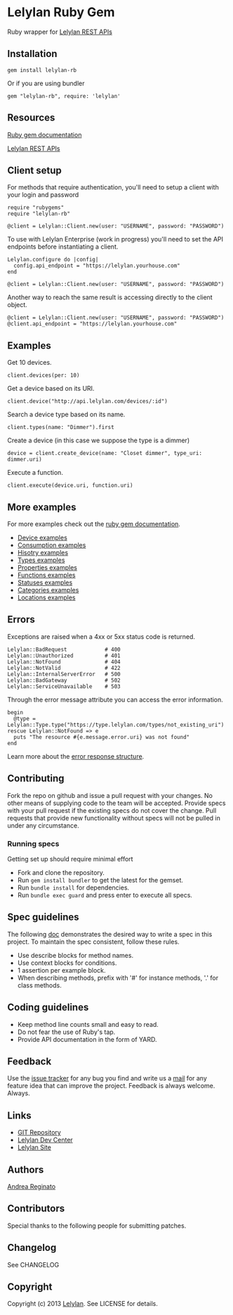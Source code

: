 # Lelylan Ruby Gem

Ruby wrapper for [Lelylan REST APIs](http://dev.lelylan.com)


## Installation

    gem install lelylan-rb

Or if you are using bundler 

    gem "lelylan-rb", require: 'lelylan'


## Resources

[Ruby gem documentation](http://rdoc.info/gems/lelylan-rb)

[Lelylan REST APIs](http://dev.lelylan.com)


## Client setup

For methods that require authentication, you'll need to setup a client with your login and password

    require "rubygems"
    require "lelylan-rb"

    @client = Lelylan::Client.new(user: "USERNAME", password: "PASSWORD")

To use with Lelylan Enterprise (work in progress) you'll need to set the API endpoints before instantiating a client.

    Lelylan.configure do |config|
      config.api_endpoint = "https://lelylan.yourhouse.com"
    end

    @client = Lelylan::Client.new(user: "USERNAME", password: "PASSWORD")

Another way to reach the same result is accessing directly to the client object.

    @client = Lelylan::Client.new(user: "USERNAME", password: "PASSWORD")
    @client.api_endpoint = "https://lelylan.yourhouse.com"

## Examples

Get 10 devices.

    client.devices(per: 10)

Get a device based on its URI.

    client.device("http://api.lelylan.com/devices/:id")

Search a device type based on its name.

    client.types(name: "Dimmer").first

Create a device (in this case we suppose the type is a dimmer)

    device = client.create_device(name: "Closet dimmer", type_uri: dimmer.uri)

Execute a function.

    client.execute(device.uri, function.uri)


## More examples

For more examples check out the [ruby gem documentation](http://rdoc.info/gems/lelylan-rb).

* [Device examples](docs/Lelylan/Client/Devices)
* [Consumption examples](docs/Lelylan/Client/Consumptions)
* [Hisotry examples](docs/Lelylan/Client/Histories)
* [Types examples](docs/Lelylan/Client/Types)
* [Properties examples](docs/Lelylan/Client/Properties)
* [Functions examples](docs/Lelylan/Client/Functions)
* [Statuses examples](docs/Lelylan/Client/Statuses)
* [Categories examples](docs/Lelylan/Client/Categories)
* [Locations examples](docs/Lelylan/Client/Locations)




## Errors

Exceptions are raised when a 4xx or 5xx status code is returned.

    Lelylan::BadRequest            # 400
    Lelylan::Unauthorized          # 401
    Lelylan::NotFound              # 404
    Lelylan::NotValid              # 422
    Lelylan::InternalServerError   # 500
    Lelylan::BadGateway            # 502
    Lelylan::ServiceUnavailable    # 503


Through the error message attribute you can access the error information.

    begin
      @type = Lelylan::Type.type("https://type.lelylan.com/types/not_existing_uri")
    rescue Lelylan::NotFound => e
      puts "The resource #{e.message.error.uri} was not found"
    end

Learn more about the [error response structure](http://dev.lelylan.com/rest/core/#errors).


## Contributing

Fork the repo on github and issue a pull request with your changes. No other means of supplying 
code to the team will be accepted. Provide specs with your pull request if the existing specs 
do not cover the change. Pull requests that provide new functionality without specs will not 
be pulled in under any circumstance.

### Running specs

Getting set up should require minimal effort

* Fork and clone the repository.
* Run `gem install bundler` to get the latest for the gemset.
* Run `bundle install` for dependencies.
* Run `bundle exec guard` and press enter to execute all specs.


## Spec guidelines

The following [doc](https://docs.google.com/document/d/1gi00-wwPaLk5VvoAJhBVNh9Htw4Rwmj-Ut88T4M2MwI/edit?hl=en#) demonstrates the desired way to write a spec in this project. To maintain the spec 
consistent, follow these rules.

* Use describe blocks for method names.
* Use context blocks for conditions.
* 1 assertion per example block.
* When describing methods, prefix with '#' for instance methods, '.' for class methods.


## Coding guidelines

* Keep method line counts small and easy to read.
* Do not fear the use of Ruby's tap.
* Provide API documentation in the form of YARD.


## Feedback

Use the [issue tracker](http://github.com/lelylan/lelylan-rb/issues) for any bug you find and write us a [mail](mailto:touch@lelylan.com)
for any feature idea that can improve the project. Feedback is always welcome. Always.


## Links 

* [GIT Repository](http://github.com/lelylan/lelylan-rb)
* [Lelylan Dev Center](http://dev.lelylan.com)
* [Lelylan Site](http://lelylan.com)


## Authors

[Andrea Reginato](http://twitter.com/andreareginato)


## Contributors

Special thanks to the following people for submitting patches.


## Changelog

See CHANGELOG


## Copyright

Copyright (c) 2013 [Lelylan](http://lelylan.com). See LICENSE for details.
